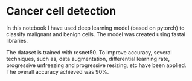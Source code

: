 # Cancer cell detection
In this notebook I have used deep learning model (based on pytorch) to classify malignant and benign cells. The model was created using fastai libraries.

The dataset is trained with resnet50. To improve accuracy, several techniques, such as, data augmentation, differential learning rate, progressive unfreezing and progressive resizing, etc have been applied. The overall accuracy achieved was 90%.
